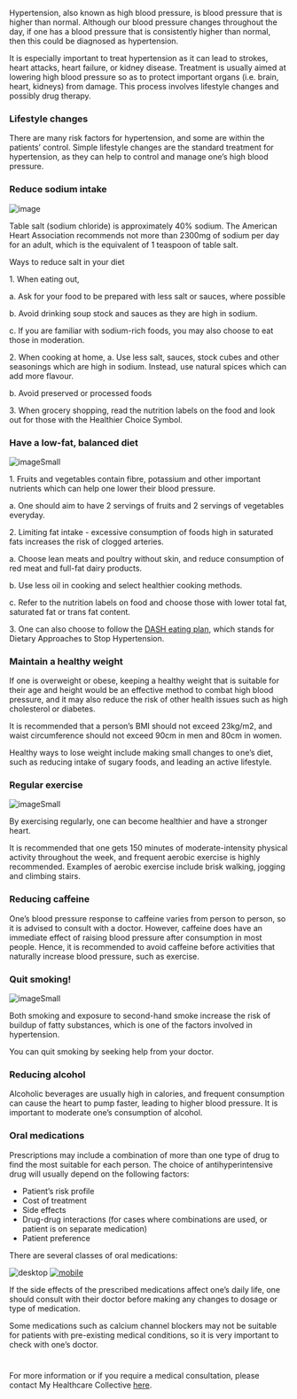 Hypertension, also known as high blood pressure, is blood pressure that is higher than normal. Although our blood pressure changes throughout the day, if one has a blood pressure that is consistently higher than normal, then this could be diagnosed as hypertension.

It is especially important to treat hypertension as it can lead to strokes, heart attacks, heart failure, or kidney disease. Treatment is usually aimed at lowering high blood pressure so as to protect important organs (i.e. brain, heart, kidneys) from damage. This process involves lifestyle changes and possibly drug therapy.

### Lifestyle changes

There are many risk factors for hypertension, and some are within the patients’ control. Simple lifestyle changes are the standard treatment for hypertension, as they can help to control and manage one’s high blood pressure.

### Reduce sodium intake

![image](/assets/post-images/post4a.png#center)

Table salt (sodium chloride) is approximately 40% sodium. The American Heart Association recommends not more than 2300mg of sodium per day for an adult, which is the equivalent of 1 teaspoon of table salt.

Ways to reduce salt in your diet

1\.  When eating out,

a.  Ask for your food to be prepared with less salt or sauces, where possible

b.  Avoid drinking soup stock and sauces as they are high in sodium.

c.  If you are familiar with sodium-rich foods, you may also choose to eat those in moderation.

2\.  When cooking at home,
a.  Use less salt, sauces, stock cubes and other seasonings which are high in sodium. Instead, use natural spices which can add more flavour.

b.  Avoid preserved or processed foods

3\.  When grocery shopping, read the nutrition labels on the food and look out for those with the Healthier Choice Symbol.

### Have a low-fat, balanced diet

![imageSmall](/assets/post-images/post4b.png#center)

1\.  Fruits and vegetables contain fibre, potassium and other important nutrients which can help one lower their blood pressure.

a.  One should aim to have 2 servings of fruits and 2 servings of vegetables everyday. 

2\.  Limiting fat intake - excessive consumption of foods high in saturated fats increases the risk of clogged arteries.

a.  Choose lean meats and poultry without skin, and reduce consumption of red meat and full-fat dairy products.

b.  Use less oil in cooking and select healthier cooking methods.

c.  Refer to the nutrition labels on food and choose those with lower total fat, saturated fat or trans fat content.

3\.  One can also choose to follow the [DASH eating plan](https://www.nhlbi.nih.gov/health-topics/dash-eating-plan), which stands for Dietary Approaches to Stop Hypertension.

### Maintain a healthy weight

If one is overweight or obese, keeping a healthy weight that is suitable for their age and height would be an effective method to combat high blood pressure, and it may also reduce the risk of other health issues such as high cholesterol or diabetes.

It is recommended that a person’s BMI should not exceed 23kg/m2, and waist circumference should not exceed 90cm in men and 80cm in women.

Healthy ways to lose weight include making small changes to one’s diet, such as reducing intake of sugary foods, and leading an active lifestyle.

### Regular exercise

![imageSmall](/assets/post-images/post4c.png#center)

By exercising regularly, one can become healthier and have a stronger heart.

It is recommended that one gets 150 minutes of moderate-intensity physical activity throughout the week, and frequent aerobic exercise is highly recommended. Examples of aerobic exercise include brisk walking, jogging and climbing stairs.

### Reducing caffeine

One’s blood pressure response to caffeine varies from person to person, so it is advised to consult with a doctor. However, caffeine does have an immediate effect of raising blood pressure after consumption in most people. Hence, it is recommended to avoid caffeine before activities that naturally increase blood pressure, such as exercise.

### Quit smoking!

![imageSmall](/assets/post-images/post4d.png#center)

Both smoking and exposure to second-hand smoke increase the risk of buildup of fatty substances, which is one of the factors involved in hypertension.

You can quit smoking by seeking help from your doctor.

### Reducing alcohol

Alcoholic beverages are usually high in calories, and frequent consumption can cause the heart to pump faster, leading to higher blood pressure. It is important to moderate one’s consumption of alcohol.

### Oral medications

Prescriptions may include a combination of more than one type of drug to find the most suitable for each person. The choice of antihyperintensive drug will usually depend on the following factors:

- Patient’s risk profile
- Cost of treatment
- Side effects
- Drug-drug interactions (for cases where combinations are used, or patient is on separate medication)
- Patient preference

There are several classes of oral medications:

![desktop](/assets/post-images/post4e.png#desktop)
[![mobile](/assets/post-images/post4f.png#mobile)](/assets/post-images/post4f.png)


If the side effects of the prescribed medications affect one’s daily life, one should consult with their doctor before making any changes to dosage or type of medication.

Some medications such as calcium channel blockers may not be suitable for patients with pre-existing medical conditions, so it is very important to check with one’s doctor.

#

For more information or if you require a medical consultation, please contact My Healthcare Collective [here](https://www.myhealthcarecollective.com/contact-us).
